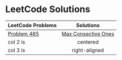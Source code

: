 # LeetCode Solutions


| LeetCode Problems   |      Solutions      |
|----------|:-------------:|
| <a href="https://leetcode.com/problems/max-consecutive-ones/">Problem 485 </a> |  <a href="https://github.com/palak64/LeetCodeSolutions/blob/master/485.%20Max%20Consecutive%20Ones">Max Consective Ones</a> |
| col 2 is |    centered   |
| col 3 is | right-aligned |
